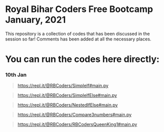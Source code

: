 # Royal Bihar Coders Free Bootcamp January, 2021

This repository is a collection of codes that has been discussed in the session so far! Comments has been added at all the necessary places.

# You can run the codes here directly:
### 10th Jan

> https://repl.it/@RBCoders/SimpleIf#main.py

> https://repl.it/@RBCoders/SimpleIfElse#main.py

> https://repl.it/@RBCoders/NestedIfElse#main.py

> https://repl.it/@RBCoders/Compare3numbers#main.py

> https://repl.it/@RBCoders/RBCodersQueenKing1#main.py
